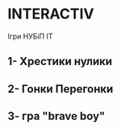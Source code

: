 # INTERACTIV
Ігри НУБіП ІТ
            
##  1- Хрестики нулики
## 2- Гонки Перегонки
            
##  3- гра "brave boy"
